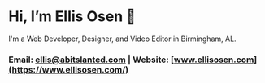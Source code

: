 # Hi, I’m Ellis Osen 👋

I'm a Web Developer, Designer, and Video Editor in Birmingham, AL.
### Email: ellis@abitslanted.com | Website: [www.ellisosen.com](https://www.ellisosen.com/)
